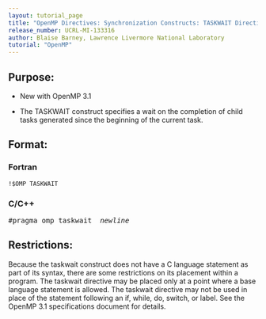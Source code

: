 ```yaml
---
layout: tutorial_page
title: "OpenMP Directives: Synchronization Constructs: TASKWAIT Directive"
release_number: UCRL-MI-133316
author: Blaise Barney, Lawrence Livermore National Laboratory
tutorial: "OpenMP"
---
```


## Purpose:

* New with OpenMP 3.1

* The TASKWAIT construct specifies a wait on the completion of child tasks generated since the beginning of the current task.

## Format:

### Fortran	
```
!$OMP TASKWAIT
```

### C/C++	
<pre>
#pragma omp taskwait  <i>newline</i>
</pre>

## Restrictions:

Because the taskwait construct does not have a C language statement as part of its syntax, there are some restrictions on its placement within a program. The taskwait directive may be placed only at a point where a base language statement is allowed. The taskwait directive may not be used in place of the statement following an if, while, do, switch, or label. See the OpenMP 3.1 specifications document for details.